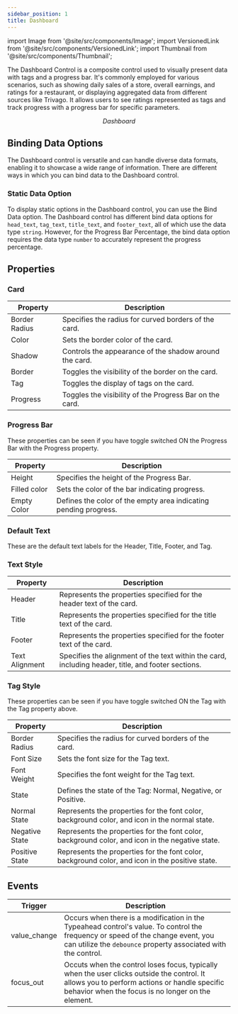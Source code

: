 ```yaml
---
sidebar_position: 1
title: Dashboard
---
```


import Image from '@site/src/components/Image'; import VersionedLink from '@site/src/components/VersionedLink'; import
Thumbnail from '@site/src/components/Thumbnail';

The Dashboard Control is a composite control used to visually present data with tags and a progress bar. It's commonly employed for various scenarios, such as showing daily sales of a store, overall earnings, and ratings for a restaurant, or displaying aggregated data from different sources like Trivago. It allows users to see ratings represented as tags and track progress with a progress bar for specific parameters.

<figure>
  <Thumbnail src="/img/reference/controls/dashboard/preview.jpeg" alt="Dashboard" />
  <figcaption align = "center"><i>Dashboard</i></figcaption>
</figure>

## Binding Data Options

The Dashboard control is versatile and can handle diverse data formats, enabling it to showcase a wide range of information. There are different ways in which you can bind data to the Dashboard control.

### Static Data Option

To display static options in the Dashboard control, you can use the Bind Data option. 
The Dashboard control has different bind data options for `head_text`, `tag_text`, `title_text`, and `footer_text`, all of which use the data type `string`. However, for the Progress Bar Percentage, the bind data option requires the data type `number` to accurately represent the progress percentage.



## Properties

### Card

| Property        | Description                                         |
|-----------------|-----------------------------------------------------|
| Border Radius   | Specifies the radius for curved borders of the card.|
| Color           | Sets the border color of the card.                 |
| Shadow          | Controls the appearance of the shadow around the card.|
| Border          | Toggles the visibility of the border on the card.   |
| Tag             | Toggles the display of tags on the card.           |
| Progress        | Toggles the visibility of the Progress Bar on the card.|


### Progress Bar

These properties can be seen if you have toggle switched ON the Progress Bar with the Progress property.

| Property      | Description                                         |
|---------------|-----------------------------------------------------|
| Height        | Specifies the height of the Progress Bar.           |
| Filled color  | Sets the color of the bar indicating progress.      |
| Empty Color   | Defines the color of the empty area indicating pending progress.|


### Default Text
These are the default text labels for the Header, Title, Footer, and Tag.


### Text Style

| Property        | Description                                                                                           |
|-----------------|-------------------------------------------------------------------------------------------------------|
| Header          | Represents the properties specified for the header text of the card.                                 |
| Title           | Represents the properties specified for the title text of the card.                                  |
| Footer          | Represents the properties specified for the footer text of the card.                                 |
| Text Alignment  | Specifies the alignment of the text within the card, including header, title, and footer sections.  |


### Tag Style

These properties can be seen if you have toggle switched ON the Tag with the Tag property above.

| Property         | Description                                                                                   |
|------------------|-----------------------------------------------------------------------------------------------|
| Border Radius    | Specifies the radius for curved borders of the card.                                          |
| Font Size        | Sets the font size for the Tag text.                                                         |
| Font Weight      | Specifies the font weight for the Tag text.                                                  |
| State            | Defines the state of the Tag: Normal, Negative, or Positive.                                 |
| Normal State     | Represents the properties for the font color, background color, and icon in the normal state. |
| Negative State   | Represents the properties for the font color, background color, and icon in the negative state.|
| Positive State   | Represents the properties for the font color, background color, and icon in the positive state.|


## Events

| Trigger      | Description                                                                                                                                                                                       |
| ------------ | ------------------------------------------------------------------------------------------------------------------------------------------------------------------------------------------------- |
| value_change | Occurs when there is a modification in the Typeahead control's value. To control the frequency or speed of the change event, you can utilize the `debounce` property associated with the control. |
| focus_out    | Occuts when the control loses focus, typically when the user clicks outside the control. It allows you to perform actions or handle specific behavior when the focus is no longer on the element. |